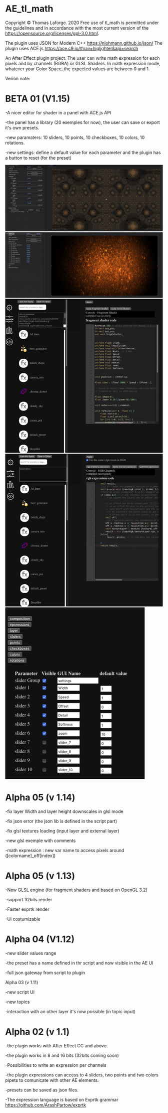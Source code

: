 # AE_tl_math
Copyright © Thomas Laforge. 2020
Free  use  of  tl_math  is
permitted under the guidelines and in accordance with the most current
version of the https://opensource.org/licenses/gpl-3.0.html.

The plugin uses JSON for Modern C++ https://nlohmann.github.io/json/
The plugin uses ACE.js https://ace.c9.io/#nav=higlighter&api=search

An After Effect plugin project.
The user can write math expression for each pixels and by channels (RGBA) or GLSL Shaders.
In math expression mode, whatever your Color Space, the expected values are between 0 and 1.



      

Verion note:

# BETA 01 (V1.15)
-A nicer editor for shader in a panel with ACE.js API

-the panel has a library (20 exemples for now), the user can save or export it's own presets. 

-new paramaters: 10 sliders, 10 points, 10 checkboxes, 10 colors, 10 rotations.

-new settings: define a default value for each parameter and the plugin has a button to reset (for the preset)
 

 ![Imgur Image](./docs/screenshots/Effect_01.png)
 ![Imgur Image](./docs/screenshots/Effect_02.png)
 ![Imgur Image](./docs/screenshots/Menu_01.png)
 ![Imgur Image](./docs/screenshots/Menu_02.png)
 ![Imgur Image](./docs/screenshots/Menu_03.png)

# Alpha 05 (v 1.14)

-fix layer Width and layer height downscales in glsl mode

-fix json error (the json lib is defined in the script part)

-fix glsl textures loading (input layer and external layer)

-new glsl exemple with comments

-math expression : new var name to access pixels around ([colorname]_off[index])


# Alpha 05 (v 1.13)

-New GLSL engine (for fragment shaders and based on OpenGL 3.2)

-support 32bits render

-Faster exprtk render

-Ui costumizable

# Alpha 04 (V1.12)

-new slider values range

-the preset has a name defined in thr script and now visible in the AE UI

-full json gateway from script to plugin

 Alpha 03 (v 1.11)
 
 -new script UI
 
 -new topics 
 
 -interaction with an other layer it's now possible (in topic input)
 
 
# Alpha 02 (v 1.1)
 
 -the plugin works with After Effect CC and above.
 
 -the plugin works in 8 and 16 bits (32bits coming soon) 
 
 -Possibilities to write an expression per channels
 
 -the plugin expressions can access to 4 sliders, two points and two colors pipets to comunicate with other AE elements.
 
 -presets can be saved as json files.
 
 -The expression language is based on Exprtk grammar  https://github.com/ArashPartow/exprtk
 
 



